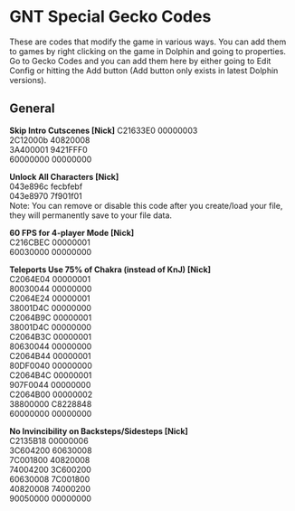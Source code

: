 # GNT Special Gecko Codes

These are codes that modify the game in various ways. You can add them to games by right clicking on the game in Dolphin and going to properties. Go to Gecko Codes and you can add them here by either going to Edit Config or hitting the Add button (Add button only exists in latest Dolphin versions).

## General

**Skip Intro Cutscenes [Nick]**
C21633E0 00000003  
2C12000b 40820008  
3A400001 9421FFF0  
60000000 00000000

**Unlock All Characters [Nick]**  
043e896c fecbfebf  
043e8970 7f901f01  
Note: You can remove or disable this code after you create/load your file, they will permanently save to your file data.

**60 FPS for 4-player Mode [Nick]**  
C216CBEC 00000001  
60030000 00000000

**Teleports Use 75% of Chakra (instead of KnJ) [Nick]**  
C2064E04 00000001  
80030044 00000000  
C2064E24 00000001  
38001D4C 00000000  
C2064B9C 00000001  
38001D4C 00000000  
C2064B3C 00000001  
80630044 00000000  
C2064B44 00000001  
80DF0040 00000000  
C2064B4C 00000001  
907F0044 00000000  
C2064B00 00000002  
38800000 C8228848  
60000000 00000000

**No Invincibility on Backsteps/Sidesteps [Nick]**  
C2135B18 00000006  
3C604200 60630008  
7C001800 40820008  
74004200 3C600200  
60630008 7C001800  
40820008 74000200  
90050000 00000000

